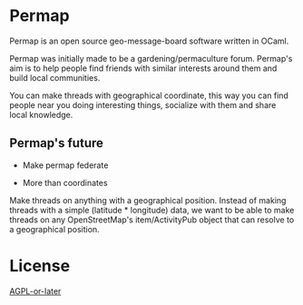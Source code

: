 # Permap

Permap is an open source geo-message-board software written in OCaml.

Permap was initially made to be a gardening/permaculture forum.
Permap's aim is to help people find friends with similar interests around them
and build local communities.

You can make threads with geographical coordinate, 
this way you can find people near you doing interesting things, 
socialize with them and share local knowledge. 

## Permap's future

- Make permap federate

- More than coordinates

Make threads on anything with a geographical position.
Instead of making threads with a simple (latitude * longitude) data,
we want to be able to make threads on any OpenStreetMap's item/ActivityPub object 
that can resolve to a geographical position.

# License

[AGPL-or-later]

[AGPL-or-later]: ./LICENSE.md
